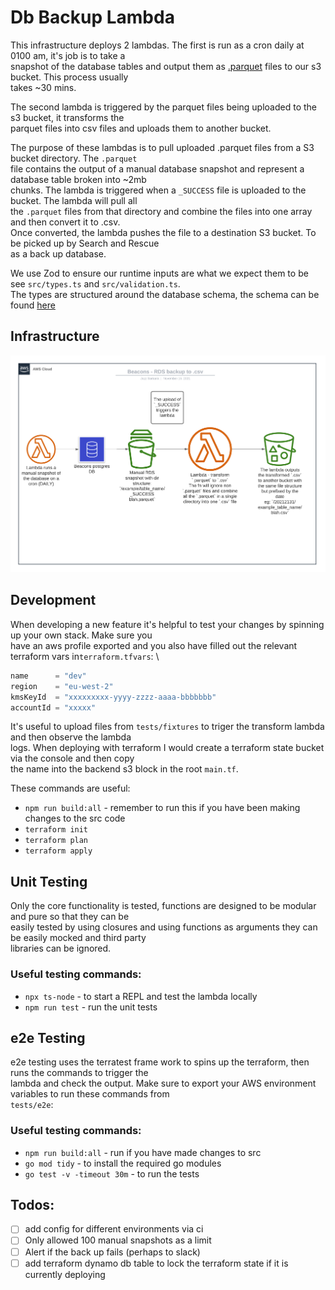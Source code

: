 # Db Backup Lambda

This infrastructure deploys 2 lambdas. The first is run as a cron daily at 0100 am, it's job is to take a \
snapshot of the database tables and output them as [.parquet](https://parquet.apache.org/documentation/latest/) files to our s3 bucket. This process usually \
takes ~30 mins.

The second lambda is triggered by the parquet files being uploaded to the s3 bucket, it transforms the \
parquet files into csv files and uploads them to another bucket.

The purpose of these lambdas is to pull uploaded .parquet files from a S3 bucket directory. The `.parquet` \
file contains the output of a manual database snapshot and represent a database table broken into ~2mb \
chunks. The lambda is triggered when a `_SUCCESS` file is uploaded to the bucket. The lambda will pull all \
the `.parquet` files from that directory and combine the files into one array and then convert it to .csv. \
Once converted, the lambda pushes the file to a destination S3 bucket. To be picked up by Search and Rescue \
as a back up database.

We use Zod to ensure our runtime inputs are what we expect them to be see `src/types.ts` and `src/validation.ts`. \
The types are structured around the database schema, the schema can be found [here](./assets/schemacrawler.html)

## Infrastructure

![infrastructure diagram](./assets/infra-diagram.png)

## Development

When developing a new feature it's helpful to test your changes by spinning up your own stack. Make sure you \
have an aws profile exported and you also have filled out the relevant terraform vars in`terraform.tfvars`: \

```terraform.tfvars
name      = "dev"
region    = "eu-west-2"
kmsKeyId  = "xxxxxxxxx-yyyy-zzzz-aaaa-bbbbbbb"
accountId = "xxxxx"
```

It's useful to upload files from `tests/fixtures` to triger the transform lambda and then observe the lambda \
logs. When deploying with terraform I would create a terraform state bucket via the console and then copy \
the name into the backend s3 block in the root `main.tf`.

These commands are useful:

- `npm run build:all` - remember to run this if you have been making changes to the src code
- `terraform init`
- `terraform plan`
- `terraform apply`

## Unit Testing

Only the core functionality is tested, functions are designed to be modular and pure so that they can be \
easily tested by using closures and using functions as arguments they can be easily mocked and third party \
libraries can be ignored.

### Useful testing commands:

- `npx ts-node` - to start a REPL and test the lambda locally
- `npm run test` - run the unit tests

## e2e Testing

e2e testing uses the terratest frame work to spins up the terraform, then runs the commands to trigger the \
lambda and check the output. Make sure to export your AWS environment variables to run these commands from \
`tests/e2e`:

### Useful testing commands:

- `npm run build:all` - run if you have made changes to src
- `go mod tidy` - to install the required go modules
- `go test -v -timeout 30m` - to run the tests

## Todos:

- [ ] add config for different environments via ci
- [ ] Only allowed 100 manual snapshots as a limit
- [ ] Alert if the back up fails (perhaps to slack)
- [ ] add terraform dynamo db table to lock the terraform state if it is currently deploying
